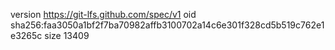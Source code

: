 version https://git-lfs.github.com/spec/v1
oid sha256:faa3050a1bf2f7ba70982affb3100702a14c6e301f328cd5b519c762e1e3265c
size 13409
